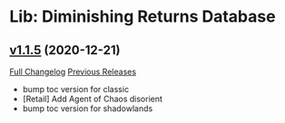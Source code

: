 # Lib: Diminishing Returns Database

## [v1.1.5](https://github.com/wardz/DRList-1.0/tree/v1.1.5) (2020-12-21)
[Full Changelog](https://github.com/wardz/DRList-1.0/compare/v1.1.4...v1.1.5) [Previous Releases](https://github.com/wardz/DRList-1.0/releases)

- bump toc version for classic  
- [Retail] Add Agent of Chaos disorient  
- bump toc version for shadowlands  
